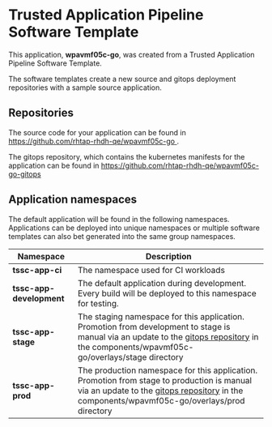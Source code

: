 # Trusted Application Pipeline Software Template

This application, **wpavmf05c-go**, was created from a Trusted Application Pipeline Software Template.

The software templates create a new source and gitops deployment repositories with a sample source application. 

## Repositories

The source code for your application can be found in [https://github.com/rhtap-rhdh-qe/wpavmf05c-go ](https://github.com/rhtap-rhdh-qe/wpavmf05c-go ).
 
The gitops repository, which contains the kubernetes manifests for the application can be found in 
[https://github.com/rhtap-rhdh-qe/wpavmf05c-go-gitops ](https://github.com/rhtap-rhdh-qe/wpavmf05c-go-gitops ) 

## Application namespaces 

The default application will be found in the following namespaces. Applications can be deployed into unique namespaces or multiple software templates can also bet generated into the same group namespaces.  

|  Namespace   |  Description   |  
| -------- | -------- |
| **tssc-app-ci** | The namespace used for CI workloads |
| **tssc-app-development** | The default application during development. Every build will be deployed to this namespace for testing. |
| **tssc-app-stage** | The staging namespace for this application. Promotion from development to stage is manual via an update to the [gitops repository](https://github.com/rhtap-rhdh-qe/wpavmf05c-go-gitops ) in the components/wpavmf05c-go/overlays/stage directory |
| **tssc-app-prod** | The production namespace for this application. Promotion from stage to production is manual via an update to the [gitops repository](https://github.com/rhtap-rhdh-qe/wpavmf05c-go-gitops ) in the components/wpavmf05c-go/overlays/prod directory |